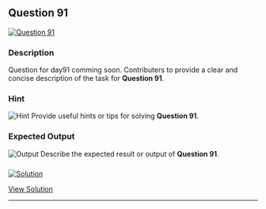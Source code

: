 


## Question 91
<a href="https://github.com/alishgosai/Python-Exercise-and-Solutions/blob/master/questions/Question91.md" target="_blank">
  <img src="https://img.shields.io/badge/Question-91-purple?style=for-the-badge&logoSize=60" alt="Question 91">
</a>

### **Description**
Question for day91 comming soon.
Contributers to provide a clear and concise description of the task for **Question 91**.

### **Hint**
![Hint](https://img.shields.io/badge/Hint:-blue)
Provide useful hints or tips for solving **Question 91**.

### **Expected Output**
![Output](https://img.shields.io/badge/Output:-blue)
Describe the expected result or output of **Question 91**.

### <a href="https://github.com/alishgosai/Python-Exercise-and-Solutions/blob/master/solutions/Solution91.js" target="_blank">
  <img src="https://img.shields.io/badge/Solution-1f8e00?style=for-the-badge&logo=solution&logoColor=white" alt="Solution">
</a>

<a href="https://github.com/alishgosai/Python-Exercise-and-Solutions/blob/master/solutions/Solution91.js" target="_blank">View Solution</a>

---

